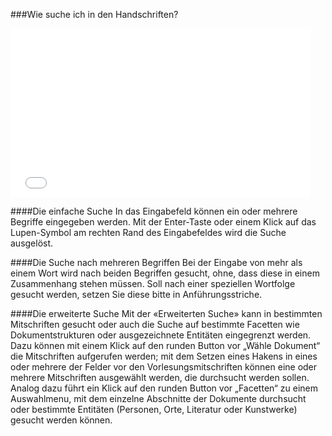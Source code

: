 ###Wie suche ich in den Handschriften?

<iframe width="480" height="270" src="//www.youtube-nocookie.com/embed/iyHBtjJ9l7M?rel=0&start=82&end=183" frameborder="0" allowfullscreen="" /></iframe>

####Die einfache Suche
In das Eingabefeld können ein oder mehrere Begriffe eingegeben werden. Mit der Enter-Taste oder
einem Klick auf das Lupen-Symbol am rechten Rand des Eingabefeldes wird die Suche ausgelöst.

####Die Suche nach mehreren Begriffen
Bei der Eingabe von mehr als einem Wort wird nach beiden Begriffen gesucht, ohne, dass diese in einem
Zusammenhang stehen müssen. Soll nach einer speziellen Wortfolge gesucht werden, setzen Sie
diese bitte in Anführungsstriche.

####Die erweiterte Suche
Mit der «Erweiterten Suche» kann in bestimmten Mitschriften gesucht oder
auch die Suche auf bestimmte Facetten wie Dokumentstrukturen oder
ausgezeichnete Entitäten eingegrenzt werden. Dazu können mit einem Klick
auf den runden Button vor „Wähle Dokument“ die Mitschriften aufgerufen
werden; mit dem Setzen eines Hakens in eines oder mehrere der Felder vor
den Vorlesungsmitschriften können eine oder mehrere Mitschriften
ausgewählt werden, die durchsucht werden sollen. Analog dazu führt ein
Klick auf den runden Button vor „Facetten“ zu einem Auswahlmenu, mit dem
einzelne Abschnitte der Dokumente durchsucht oder bestimmte Entitäten
(Personen, Orte, Literatur oder Kunstwerke) gesucht werden können.
